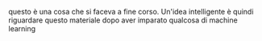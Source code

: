 questo è una cosa che si faceva a fine corso. Un'idea intelligente è quindi riguardare questo materiale dopo aver imparato qualcosa di machine learning



